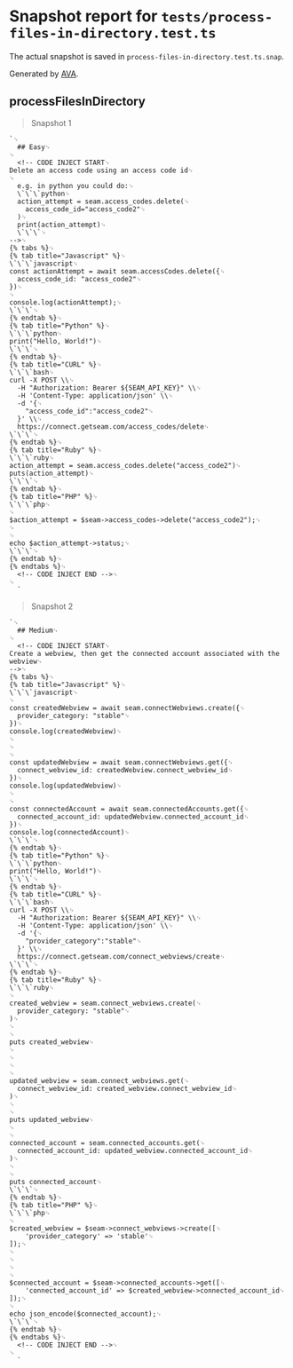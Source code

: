 # Snapshot report for `tests/process-files-in-directory.test.ts`

The actual snapshot is saved in `process-files-in-directory.test.ts.snap`.

Generated by [AVA](https://avajs.dev).

## processFilesInDirectory

> Snapshot 1

    `␊
      ## Easy␊
    ␊
      <!-- CODE INJECT START␊
    Delete an access code using an access code id␊
    ␊
      e.g. in python you could do:␊
      \`\`\`python␊
      action_attempt = seam.access_codes.delete(␊
        access_code_id="access_code2"␊
      )␊
      print(action_attempt)␊
      \`\`\`␊
    -->␊
    {% tabs %}␊
    {% tab title="Javascript" %}␊
    \`\`\`javascript␊
    const actionAttempt = await seam.accessCodes.delete({␊
      access_code_id: "access_code2"␊
    })␊
    ␊
    console.log(actionAttempt);␊
    \`\`\`␊
    {% endtab %}␊
    {% tab title="Python" %}␊
    \`\`\`python␊
    print("Hello, World!")␊
    \`\`\`␊
    {% endtab %}␊
    {% tab title="CURL" %}␊
    \`\`\`bash␊
    curl -X POST \\␊
      -H "Authorization: Bearer ${SEAM_API_KEY}" \\␊
      -H 'Content-Type: application/json' \\␊
      -d '{␊
        "access_code_id":"access_code2"␊
      }' \\␊
      https://connect.getseam.com/access_codes/delete␊
    \`\`\`␊
    {% endtab %}␊
    {% tab title="Ruby" %}␊
    \`\`\`ruby␊
    action_attempt = seam.access_codes.delete("access_code2")␊
    puts(action_attempt)␊
    \`\`\`␊
    {% endtab %}␊
    {% tab title="PHP" %}␊
    \`\`\`php␊
    ␊
    $action_attempt = $seam->access_codes->delete("access_code2");␊
    ␊
    ␊
    echo $action_attempt->status;␊
    \`\`\`␊
    {% endtab %}␊
    {% endtabs %}␊
      <!-- CODE INJECT END -->␊
    ␊
      `

> Snapshot 2

    `␊
      ## Medium␊
    ␊
      <!-- CODE INJECT START␊
    Create a webview, then get the connected account associated with the webview␊
    -->␊
    {% tabs %}␊
    {% tab title="Javascript" %}␊
    \`\`\`javascript␊
    ␊
    const createdWebview = await seam.connectWebviews.create({␊
      provider_category: "stable"␊
    })␊
    console.log(createdWebview)␊
    ␊
    ␊
    ␊
    const updatedWebview = await seam.connectWebviews.get({␊
      connect_webview_id: createdWebview.connect_webview_id␊
    })␊
    console.log(updatedWebview)␊
    ␊
    ␊
    const connectedAccount = await seam.connectedAccounts.get({␊
      connected_account_id: updatedWebview.connected_account_id␊
    })␊
    console.log(connectedAccount)␊
    \`\`\`␊
    {% endtab %}␊
    {% tab title="Python" %}␊
    \`\`\`python␊
    print("Hello, World!")␊
    \`\`\`␊
    {% endtab %}␊
    {% tab title="CURL" %}␊
    \`\`\`bash␊
    curl -X POST \\␊
      -H "Authorization: Bearer ${SEAM_API_KEY}" \\␊
      -H 'Content-Type: application/json' \\␊
      -d '{␊
        "provider_category":"stable"␊
      }' \\␊
      https://connect.getseam.com/connect_webviews/create␊
    \`\`\`␊
    {% endtab %}␊
    {% tab title="Ruby" %}␊
    \`\`\`ruby␊
    ␊
    created_webview = seam.connect_webviews.create(␊
      provider_category: "stable"␊
    )␊
    ␊
    ␊
    puts created_webview␊
    ␊
    ␊
    ␊
    ␊
    updated_webview = seam.connect_webviews.get(␊
      connect_webview_id: created_webview.connect_webview_id␊
    )␊
    ␊
    ␊
    puts updated_webview␊
    ␊
    ␊
    connected_account = seam.connected_accounts.get(␊
      connected_account_id: updated_webview.connected_account_id␊
    )␊
    ␊
    ␊
    puts connected_account␊
    \`\`\`␊
    {% endtab %}␊
    {% tab title="PHP" %}␊
    \`\`\`php␊
    ␊
    $created_webview = $seam->connect_webviews->create([␊
        'provider_category' => 'stable'␊
    ]);␊
    ␊
    ␊
    ␊
    ␊
    $connected_account = $seam->connected_accounts->get([␊
        'connected_account_id' => $created_webview->connected_account_id␊
    ]);␊
    ␊
    echo json_encode($connected_account);␊
    \`\`\`␊
    {% endtab %}␊
    {% endtabs %}␊
      <!-- CODE INJECT END -->␊
    ␊
      `
